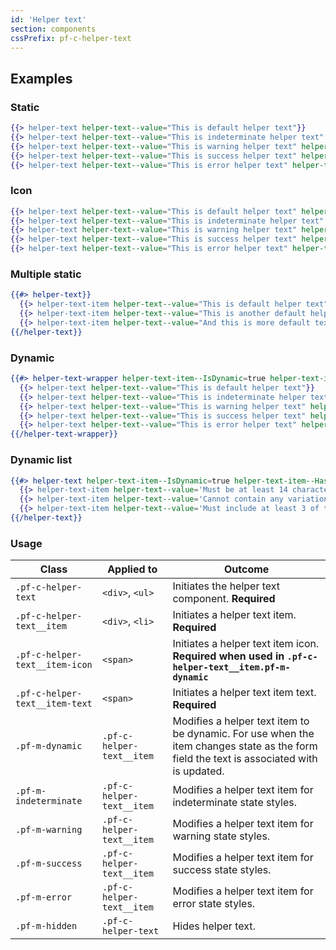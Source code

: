 ```yaml
---
id: 'Helper text'
section: components
cssPrefix: pf-c-helper-text
---
```


## Examples
### Static
```hbs
{{> helper-text helper-text--value="This is default helper text"}}
{{> helper-text helper-text--value="This is indeterminate helper text" helper-text-item--IsIndeterminate=true}}
{{> helper-text helper-text--value="This is warning helper text" helper-text-item--IsWarning=true}}
{{> helper-text helper-text--value="This is success helper text" helper-text-item--IsSuccess=true}}
{{> helper-text helper-text--value="This is error helper text" helper-text-item--IsError=true}}
```

### Icon
```hbs
{{> helper-text helper-text--value="This is default helper text" helper-text-item--HasIcon=true}}
{{> helper-text helper-text--value="This is indeterminate helper text" helper-text-item--IsIndeterminate=true helper-text-item--HasIcon=true}}
{{> helper-text helper-text--value="This is warning helper text" helper-text-item--IsWarning=true helper-text-item--HasIcon=true}}
{{> helper-text helper-text--value="This is success helper text" helper-text-item--IsSuccess=true helper-text-item--HasIcon=true}}
{{> helper-text helper-text--value="This is error helper text" helper-text-item--IsError=true helper-text-item--HasIcon=true}}
```

### Multiple static
```hbs
{{#> helper-text}}
  {{> helper-text-item helper-text--value="This is default helper text"}}
  {{> helper-text-item helper-text--value="This is another default helper text in the same block"}}
  {{> helper-text-item helper-text--value="And this is more default text in the same block"}}
{{/helper-text}}
```

### Dynamic
```hbs
{{#> helper-text-wrapper helper-text-item--IsDynamic=true helper-text-item--HasIcon=true}}
  {{> helper-text helper-text--value="This is default helper text"}}
  {{> helper-text helper-text--value="This is indeterminate helper text" helper-text-item--IsIndeterminate=true}}
  {{> helper-text helper-text--value="This is warning helper text" helper-text-item--IsWarning=true}}
  {{> helper-text helper-text--value="This is success helper text" helper-text-item--IsSuccess=true}}
  {{> helper-text helper-text--value="This is error helper text" helper-text-item--IsError=true}}
{{/helper-text-wrapper}}
```

### Dynamic list
```hbs
{{#> helper-text helper-text-item--IsDynamic=true helper-text-item--HasIcon=true}}
  {{> helper-text-item helper-text--value='Must be at least 14 characters' helper-text-item--IsSuccess=true}}
  {{> helper-text-item helper-text--value='Cannot contain any variation of the word "redhat"' helper-text-item--IsError=true}}
  {{> helper-text-item helper-text--value='Must include at least 3 of the following: lowercase letter, uppercase letters, numbers, symbols' helper-text-item--IsSuccess=true}}
{{/helper-text}}
```

### Usage
| Class | Applied to | Outcome |
| -- | -- | -- |
| `.pf-c-helper-text` | `<div>`, `<ul>` |  Initiates the helper text component. **Required** |
| `.pf-c-helper-text__item` | `<div>`, `<li>` |  Initiates a helper text item. **Required** |
| `.pf-c-helper-text__item-icon` | `<span>` |  Initiates a helper text item icon. **Required when used in `.pf-c-helper-text__item.pf-m-dynamic`** |
| `.pf-c-helper-text__item-text` | `<span>` |  Initiates a helper text item text. **Required** |
| `.pf-m-dynamic` | `.pf-c-helper-text__item` |  Modifies a helper text item to be dynamic. For use when the item changes state as the form field the text is associated with is updated. |
| `.pf-m-indeterminate` | `.pf-c-helper-text__item` |  Modifies a helper text item for indeterminate state styles. |
| `.pf-m-warning` | `.pf-c-helper-text__item` |  Modifies a helper text item for warning state styles. |
| `.pf-m-success` | `.pf-c-helper-text__item` |  Modifies a helper text item for success state styles. |
| `.pf-m-error` | `.pf-c-helper-text__item` |  Modifies a helper text item for error state styles. |
| `.pf-m-hidden` | `.pf-c-helper-text` | Hides helper text. |

